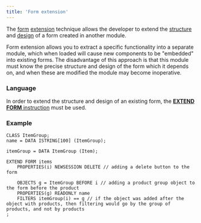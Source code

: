 ```yaml
---
title: 'Form extension'
---
```


The [form](Forms.md) [extension](Extensions.md) technique allows the developer to extend the [structure](Form_structure.md) and [design](Interactive_view.md) of a form created in another module.

Form extension allows you to extract a specific functionality into a separate module, which when loaded will cause new components to be "embedded" into existing forms. The disadvantage of this approach is that this module must know the precise structure and design of the form which it depends on, and when these are modified the module may become inoperative.

### Language

In order to extend the structure and design of an existing form, the [**EXTEND FORM** instruction](EXTEND_FORM_instruction.md) must be used.

### Example

```lsf
CLASS ItemGroup;
name = DATA ISTRING[100] (ItemGroup);

itemGroup = DATA ItemGroup (Item);

EXTEND FORM items
    PROPERTIES(i) NEWSESSION DELETE // adding a delete button to the form

    OBJECTS g = ItemGroup BEFORE i // adding a product group object to the form before the product
    PROPERTIES(g) READONLY name
    FILTERS itemGroup(i) == g // if the object was added after the object with products, then filtering would go by the group of products, and not by products
;
```
